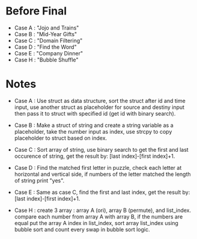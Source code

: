 # Before Final

- Case A : "Jojo and Trains"
- Case B : "Mid-Year Gifts"
- Case C : "Domain Filtering"
- Case D : "Find the Word"
- Case E : "Company Dinner"
- Case H : "Bubble Shuffle"

# Notes

- Case A :
Use struct as data structure, sort the struct after id and time input, use another struct as placeholder for source and destiny input then pass it to struct with specified id (get id with binary search).   

- Case B : 
Make a struct of string and create a string variable as a placeholder, take the number input as index, use strcpy to copy placeholder to struct based on index.

- Case C : 
Sort array of string, use binary search to get the first and last occurence of string, get the result by: [last index]-[first index]+1.

- Case D : 
Find the matched first letter in puzzle, check each letter at horizontal and vertical side, if numbers of the letter matched the length of string print "yes".

- Case E : 
Same as case C, find the first and last index, get the result by: [last index]-[first index]+1.

- Case H :
create 3 array : array A (ori), array B (permute), and list_index. compare each number from array A with array B, if the numbers are equal put the array A index in list_index, sort array list_index using bubble sort and count every swap in bubble sort logic. 